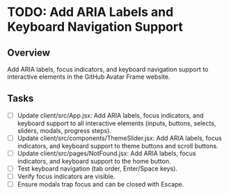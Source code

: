 # TODO: Add ARIA Labels and Keyboard Navigation Support

## Overview
Add ARIA labels, focus indicators, and keyboard navigation support to interactive elements in the GitHub Avatar Frame website.

## Tasks
- [ ] Update client/src/App.jsx: Add ARIA labels, focus indicators, and keyboard support to all interactive elements (inputs, buttons, selects, sliders, modals, progress steps).
- [ ] Update client/src/components/ThemeSlider.jsx: Add ARIA labels, focus indicators, and keyboard support to theme buttons and scroll buttons.
- [ ] Update client/src/pages/NotFound.jsx: Add ARIA labels, focus indicators, and keyboard support to the home button.
- [ ] Test keyboard navigation (tab order, Enter/Space keys).
- [ ] Verify focus indicators are visible.
- [ ] Ensure modals trap focus and can be closed with Escape.
